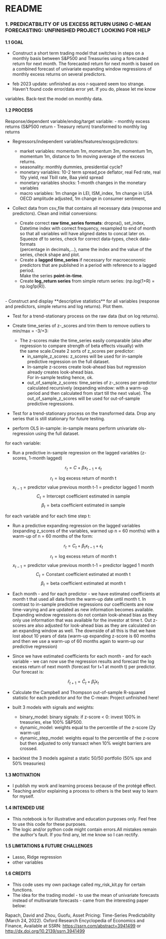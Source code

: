 # README

### 1. PREDICATBILITY OF US EXCESS RETURN USING C-MEAN FORECASTING: UNFINISHED PROJECT LOOKING FOR HELP

#### 1.1 GOAL
- Construct a short term trading model that switches in steps on a monthly basis between S&P500 and Treasuries using a forecasted return for next month. The forecasted return for next month is based on a combined forecast of univariate expanding window regressions of monthly excess returns on several predictors.

- feb 2023 update: unfinished as oos r-squared seem too strange. Haven't found code error/data error yet. If you do, please let me know

variables. Back-test the model on monthly data.
#### 1.2 PROCESS

Response/dependent variable/endog/target variable: 
    - monthly excess returns (S&P500 return - Treasury return) transformed to monthly log returns
- Regressors/independent variables/features/exogs/predictors:
    - market variables: momentum 1m, momentum 3m, momentum 1m, momentum 1m, distance to 1m moving average of the excess returns.
    - seasonality: monthly dummies, presidential cycle?
    - monetary variables: 10-2 term spread,pce deflator, real Fed rate, real 10y yield, real Tbill rate, Baa yield spread
    - monetary variables shocks: 1-month changes in the monetary variables
    - macro variables:  1m change in LEI, ISM_index, 1m change in USA OECD amplitude adjusted, 1m change in consumer sentiment,

- Collect data from csv_file that contains all necessary data (response and predictors). Clean and initial conversions:
    - Create correct **raw time_series formats**: dropna(), set_index, Datetime index with correct frequency, resampled to end of month so that all variables will have aligned dates to concat later on. Squeeze df to series, check for correct data-types, check data-formats <br> 
    (percentage in decimals,...), name the index and the value of the series, check shape and plot. <br>
    - Create a **lagged time_series** if necessary for macroeconomic predictors that are published in a period with reference to a lagged period. <br> 
    Make the series **point-in-time**.<br>
    - Create **log_return series** from simple return series: (np.log(1+R) = np.log1p(R)). <br>
<br>
- Construct and display **descriptive statistics** for all variables (response and predictors, simple returns and log returns). Plot them.

- Test for a trend-stationary process on the raw data (but on log returns). <br>
- Create time_series of z-_scores and trim them to remove outliers to min/max = -3/+3:
    - The z-scores make the time_series easily comparable (also after regression to compare strength of beta effects visually) with <br> the same scale.Create 2 sorts of z_scores per predictor: <br>
        - in_sample_z_scores: z_scores will be used for in-sample predictive regression on the full dataset. <br> 
        - In-sample z-scores create look-ahead bias but regression already creates look-ahead bias. <br>
                For in-sample testing hence, ok. <br>
         - out_of_sample_z_scores: time_series of z-_scores per predictor calculated recursively (expanding window: with a warm-up period and then calculated from start till the next value). The out_of_sample_z_scores will be used for out-of-sample predictive regressions. <br>

- Test for a trend-stationary process on the transformed data. Drop any series that is still stationary for future testing. <br>

- perform OLS in-sample: in-sample means perform univariate ols-regression using the full dataset.

for each variable: <br>

- Run a predictive in-sample regression on the lagged variables (z-scores, 1-month lagged)<br>

$$ r_{t} = C + \beta x_{t-1}+\epsilon_{t} $$

$$ r_{t} = \text{log excess return of month t}  $$
$$ x_{t-1} = \text{predictor value previous month t-1 = predictor lagged 1 month}  $$
$$ C_{t} = \text{Intercept coefficient estimated in sample}  $$
$$ \beta_{t} = \text{beta coefficient estimated in sample}  $$

for each variable and for each time step t: <br>

- Run a predictive expanding regression on the lagged variables (expanding z_scores of the variables, warmed up n = 60 months) with a warm-up of n = 60 months of the form:<br>

$$ r_{t} = C_{t} + \beta_{t}x_{t-1}+\epsilon_{t} $$

$$ r_{t} = \text{log excess return of month t}  $$
$$ x_{t-1} = \text{predictor value previous month t-1 = predictor lagged 1 month}  $$
$$ C_{t} = \text{Constant coefficient estimated at month t}  $$
$$ \beta_{t} = \text{beta coefficient estimated at month t}  $$

- Each month - and for each predictor - we have estimated coefficients at month t that used all data from the warm-up date until month t. In contrast to in-sample predictive regressions our coefficients are now time-varying and are updated as new information becomes available. Expanding window regressions do not contain look-ahead bias as they only use information that was available for the investor at time t. Out z-scores are also adjusted for look-ahead bias as they are calculated on an expanding window as well. The downside of all this is that we have lost about 10 years of data (warm-up expanding z-score is 60 months and then we use a warm-up of 60 months again to warm-up our predictive regression)

- Since we have estimated coefficients for each month - and for each variable - we can now use the regression results and forecast the log excess return of next month (forecast for t+1 at month t) per predictor. Our forecast is:

$$ \hat r_{t+1} = \hat C_{t} + \hat \beta_{t}x_{t} $$


- Calculate the Campbell and Thompson out-of-sample R-squared statistic for each predictor and for the C-mean:
Project unfinished here!



- built 3 models with signals and weights:
    - binary_model: binary signals: if z-score < 0: invest 100% in treasuries, else 100% S&P500.
    - dynamic_model: weights equal to the percentile of the z-score (2y warm-up)
    - dynamic_step_model: weights equal to the percentile of the z-score but then adjusted to only transact when 10% weight barriers are crossed.
- backtest the 3 models against a static 50/50 portfolio (50% spx and 50% treasuries)

#### 1.3 MOTIVATION
- I publish my work and learning process because of the protégé effect.
- Teaching and/or explaining a process to others is the best way to learn for myself.
#### 1.4 INTENDED USE
- This notebook is for illustrative and education purposes only. Feel free to use this code for these purposes.
- The logic and/or python code might contain errors.All mistakes remain the author's fault. If you find any, let me know so I can rectify.
#### 1.5 LIMITATIONS & FUTURE CHALLENGES
- Lasso, Ridge regression
- other variables
#### 1.6 CREDITS
- This code uses my own package called my_risk_kit.py for certain functions. 
- The idea for the trading model - to use the mean of univariate forecasts instead of multivariate forecasts - came from the interesting paper below:

Rapach, David and Zhou, Guofu, Asset Pricing: Time-Series Predictability (March 24, 2022). Oxford Research Encyclopedia of Economics and Finance, Available at SSRN: https://ssrn.com/abstract=3941499 or http://dx.doi.org/10.2139/ssrn.3941499
